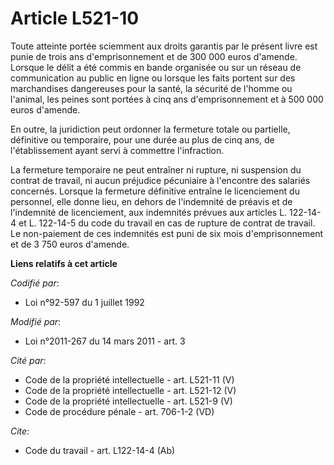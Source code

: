 # Article L521-10

Toute atteinte portée sciemment aux droits garantis par le présent livre est punie de trois ans d'emprisonnement et de 300
000 euros d'amende. Lorsque le délit a été commis en bande organisée ou sur un réseau de communication au public en ligne ou
lorsque les faits portent sur des marchandises dangereuses pour la santé, la sécurité de l'homme ou l'animal, les peines sont
portées à cinq ans d'emprisonnement et à 500 000 euros d'amende. 

En outre, la juridiction peut ordonner la fermeture totale ou partielle, définitive ou temporaire, pour une durée au plus de
cinq ans, de l'établissement ayant servi à commettre l'infraction. 

La fermeture temporaire ne peut entraîner ni rupture, ni suspension du contrat de travail, ni aucun préjudice pécuniaire à
l'encontre des salariés concernés. Lorsque la fermeture définitive entraîne le licenciement du personnel, elle donne lieu, en
dehors de l'indemnité de préavis et de l'indemnité de licenciement, aux indemnités prévues aux articles L. 122-14-4 et L.
122-14-5 du code du travail en cas de rupture de contrat de travail. Le non-paiement de ces indemnités est puni de six mois
d'emprisonnement et de 3 750 euros d'amende.

**Liens relatifs à cet article**

_Codifié par_:

  - Loi n°92-597 du 1 juillet 1992

_Modifié par_:

  - Loi n°2011-267 du 14 mars 2011 - art. 3

_Cité par_:

  - Code de la propriété intellectuelle - art. L521-11 (V)
  - Code de la propriété intellectuelle - art. L521-12 (V)
  - Code de la propriété intellectuelle - art. L521-9 (V)
  - Code de procédure pénale - art. 706-1-2 (VD)

_Cite_:

  - Code du travail - art. L122-14-4 (Ab)
